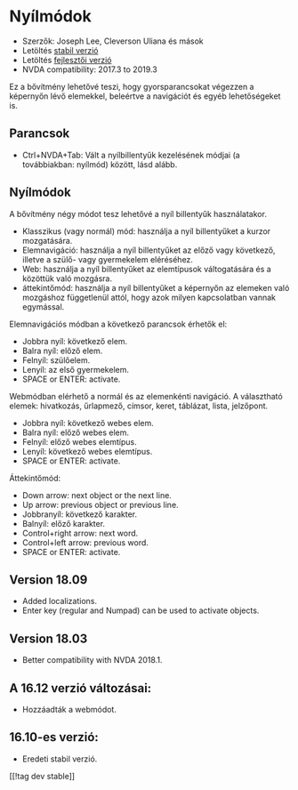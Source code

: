 # Nyílmódok #

* Szerzők: Joseph Lee, Cleverson Uliana és mások 
* Letöltés [stabil verzió][1]
* Letöltés [fejlesztői verzió][2]
* NVDA compatibility: 2017.3 to 2019.3

Ez a bővítmény lehetővé teszi, hogy gyorsparancsokat végezzen a képernyőn
lévő elemekkel, beleértve a navigációt és egyéb lehetőségeket is. 

## Parancsok

* Ctrl+NVDA+Tab: Vált a nyílbillentyűk kezelésének módjai (a továbbiakban:
  nyílmód) között, lásd alább.

## Nyílmódok

A bővítmény négy módot tesz lehetővé a nyíl billentyűk használatakor.

* Klasszikus (vagy normál) mód: használja a nyíl billentyűket a kurzor
  mozgatására.
* Elemnavigáció: használja a nyíl billentyűket az előző vagy következő,
  illetve a szülő- vagy gyermekelem eléréséhez.
* Web: használja a nyíl billentyűket az elemtípusok váltogatására és a
  közöttük való mozgásra. 
* áttekintőmód: használja a nyíl billentyűket a képernyőn az elemeken való
  mozgáshoz függetlenül attól, hogy azok milyen kapcsolatban vannak
  egymással. 

Elemnavigációs módban a következő parancsok érhetők el:

* Jobbra nyíl: következő elem.
* Balra nyíl: előző elem.
* Felnyíl: szülőelem.
* Lenyíl: az első gyermekelem.
* SPACE or ENTER: activate.

Webmódban elérhető a normál és az elemenkénti navigáció. A választható
elemek: hivatkozás, űrlapmező, címsor, keret, táblázat, lista, jelzőpont.

* Jobbra nyíl: következő webes elem.
* Balra nyíl: előző webes elem.
* Felnyíl: előző webes elemtípus.
* Lenyíl: következő webes elemtípus.
* SPACE or ENTER: activate.

Áttekintőmód:

* Down arrow: next object or the next line.
* Up arrow: previous object or previous line.
* Jobbranyíl: következő karakter.
* Balnyíl: előző karakter.
* Control+right arrow: next word.
* Control+left arrow: previous word.
* SPACE or ENTER: activate.

## Version 18.09

* Added localizations.
* Enter key (regular and Numpad) can be used to activate objects.

## Version 18.03

* Better compatibility with NVDA 2018.1.

## A 16.12 verzió változásai:

* Hozzáadták a webmódot.

## 16.10-es verzió:

* Eredeti stabil verzió.

[[!tag dev stable]]

[1]: https://addons.nvda-project.org/files/get.php?file=objPad

[2]: https://addons.nvda-project.org/files/get.php?file=objPad-dev
